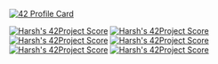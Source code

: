 
[![42 Profile Card](https://1337-readme.vercel.app/api/profile?cursus=42cursus&dark=true&leet_logo=hide&login=hbanthiy)](https://github.com/mohouyizme/1337-readme)



[![Harsh's 42Project Score](https://badge42.herokuapp.com/api/project/hbanthiy/ft_printf)](https://github.com/JaeSeoKim/badge42)
[![Harsh's 42Project Score](https://badge42.herokuapp.com/api/project/hbanthiy/get_next_line)](https://github.com/JaeSeoKim/badge42)
[![Harsh's 42Project Score](https://badge42.herokuapp.com/api/project/hbanthiy/pipex)](https://github.com/JaeSeoKim/badge42)
[![Harsh's 42Project Score](https://badge42.herokuapp.com/api/project/hbanthiy/push_swap)](https://github.com/JaeSeoKim/badge42)
[![Harsh's 42Project Score](https://badge42.herokuapp.com/api/project/hbanthiy/FdF)](https://github.com/JaeSeoKim/badge42)
[![Harsh's 42Project Score](https://badge42.herokuapp.com/api/project/hbanthiy/netwhat)](https://github.com/JaeSeoKim/badge42)

